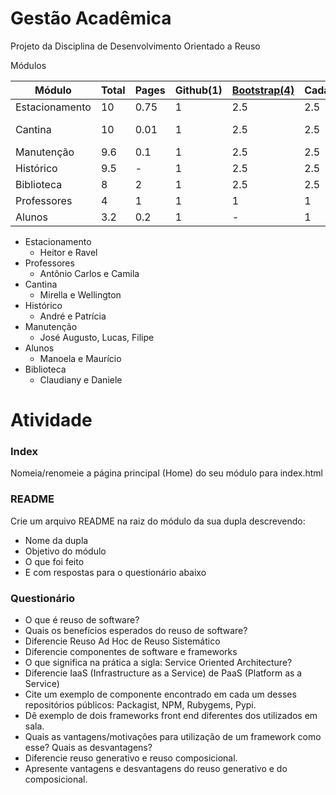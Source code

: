 Gestão Acadêmica
===============

Projeto da Disciplina de Desenvolvimento Orientado a Reuso 

Módulos
	
|Módulo  | Total | Pages| Github(1)|[Bootstrap(4)](http://getbootstrap.com/examples/starter-template/)|Cadastro(3)|Listar(2)|Salvar(5)|
|--------|-------|------|----------|-------------|-----------|---------|---------|
|Estacionamento |10| 0.75 | 1 | 2.5 | 2.5 | 2.5 | (STORAGE(1)|
|Cantina | 10 |0.01 |1 |2.5 | 2.5 | 2.5 | BD (1)/STORAGE(1)|
|Manutenção| 9.6 |0.1| 1 | 2.5 | 2.5 | 2.5 | STORAGE(1)|
|Histórico | 9.5 |-| 1 | 2.5| 2.5 | 2.5 |STORAGE(1) | 
|Biblioteca | 8|  2| 1 |2.5 | 2.5 | - |STORAGE(1) |
|Professores| 4 |1 |1 | 1 | 1 | - | - |
|Alunos  | 3.2 | 0.2|1 | - |1  | 1 |- |


- Estacionamento
	- 	Heitor e Ravel
- Professores
	- Antônio Carlos e Camila
- Cantina
	- Mirella e Wellington
- Histórico
	- André e Patrícia
- Manutenção
	- José Augusto, Lucas, Filipe
- Alunos
	- Manoela e Maurício
- Biblioteca
	- Claudiany e Daniele
	
# Atividade

### Index

Nomeia/renomeie a página principal (Home) do seu módulo para index.html

### README

Crie um arquivo README na raiz do módulo da sua dupla descrevendo:

- Nome da dupla
- Objetivo do módulo
- O que foi feito
- E com respostas para o questionário abaixo

### Questionário
	
- O que é reuso de software? 
- Quais os benefícios esperados do reuso de software?
- Diferencie Reuso Ad Hoc de Reuso Sistemático
- Diferencie componentes de software e frameworks
- O que significa na prática a sigla: Service Oriented Architecture?
- Diferencie IaaS (Infrastructure as a Service) de PaaS (Platform as a Service)
- Cite um exemplo de componente encontrado em cada um desses repositórios públicos: Packagist, NPM, Rubygems, Pypi.
- Dê exemplo de dois frameworks front end diferentes dos utilizados em sala.
- Quais as vantagens/motivações para utilização de um framework como esse? Quais as desvantagens? 
- Diferencie reuso generativo e reuso composicional.
- Apresente vantagens e desvantagens do reuso generativo e do composicional.
